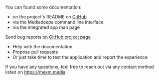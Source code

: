 You can found some documentation:
 - on the project's README on [GitHub](https://github.com/mediaexmachina/mediadeepa)
 - via the Mediadeepa command line interface
 - via the integrated app man page

Send bug reports on [GitHub project page](https://github.com/mediaexmachina/mediadeepa/issues)
 - Help with the documentation
 - Propose pull requests
 - Or just take time to test the application and report the experience

If you have any questions, feel free to reach out via any contact method listed on https://mexm.media
